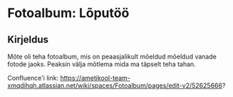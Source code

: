 # Fotoalbum: Lõputöö

## Kirjeldus 
Mõte oli teha fotoalbum, mis on peaasjalikult mõeldud mõeldud vanade fotode jaoks. Peaksin välja mõtlema mida ma täpselt teha tahan.  

Confluence'i link: https://ametikool-team-xmqdihqh.atlassian.net/wiki/spaces/Fotoalbum/pages/edit-v2/52625666?
